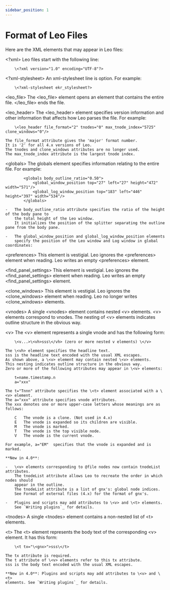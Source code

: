 ```yaml
---
sidebar_position: 1
---
```


# Format of Leo Files

Here are the XML elements that may appear in Leo files:

\<?xml>
    Leo files start with the following line:

        \<?xml version="1.0" encoding="UTF-8"?>

\<?xml-stylesheet>
    An xml-stylesheet line is option.  For example:

        \<?xml-stylesheet ekr_stylesheet?>

\<leo_file>
    The \<leo_file> element opens an element that contains the entire file.
    \</leo_file> ends the file.

\<leo_header> 
    The \<leo_header> element specifies version information and other information
    that affects how Leo parses the file.  For example:

        \<leo_header file_format="2" tnodes="0" max_tnode_index="5725" clone_windows="0"/>

    The file_format attribute gives the 'major' format number.
    It is '2' for all 4.x versions of Leo.
    The tnodes and clone_windows attributes are no longer used.
    The max_tnode_index	attribute is the largest tnode index.

\<globals>
    The globals element specifies information relating to the entire file.
    For example:

```
        <globals body_outline_ratio="0.50">
            <global_window_position top="27" left="27" height="472" width="571"/>
            <global_log_window_position top="183" left="446" height="397" width="534"/>
        </globals>
```

    -   The body_outline_ratio attribute specifies the ratio of the height of the body pane to
        the total height of the Leo window.
        It initializes the position of the splitter separating the outline pane from the body pane.

    -   The global_window_position and global_log_window_position elements
        specify the position of the Leo window and Log window in global coordinates:

\<preferences>
    This element is vestigial.
    Leo ignores the \<preferences> element when reading.
    Leo writes an empty \<preferences> element.

\<find_panel_settings>
    This element is vestigial.
    Leo ignores the \<find_panel_settings> element when reading.
    Leo writes an empty \<find_panel_settings> element.

\<clone_windows>
    This element is vestigial.
    Leo ignores the \<clone_windows> element when reading.
    Leo no longer writes \<clone_windows> elements.

\<vnodes>
    A single \<vnodes> element contains nested \<v> elements.
    \<v> elements correspond to vnodes.
    The nesting of \<v> elements indicates outline structure in the obvious way.

\<v>
    The \<v> element represents a single vnode and has the following form:

        \<v...>\<vh>sss\</vh> (zero or more nested v elements) \</v>

    The \<vh> element specifies the headline text.
    sss is the headline text encoded with the usual XML escapes.
    As shown above, a \<v> element may contain nested \<v> elements.
    This nesting indicates outline structure in the obvious way.
    Zero or more of the following attributes may appear in \<v> elements:

        t=name.timestamp.n
        a="xxx"

    The t="Tnnn" attribute specifies the \<t> element associated with a \<v> element.
    The a="xxx" attribute specifies vnode attributes.
    The xxx denotes one or more upper-case letters whose meanings are as follows:

        C	The vnode is a clone. (Not used in 4.x)
        E	The vnode is expanded so its children are visible.
        M	The vnode is marked.
        T	The vnode is the top visible node.
        V	The vnode is the current vnode.

    For example, a="EM"  specifies that the vnode is expanded and is marked.

    **New in 4.0**:

    -   \<v> elements corresponding to @file nodes now contain tnodeList attributes.
        The tnodeList attribute allows Leo to recreate the order in which nodes should 
        appear in the outline.
        The tnodeList attribute is a list of gnx's: global node indices.
        See Format of external files (4.x) for the format of gnx's.

    -   Plugins and scripts may add attributes to \<v> and \<t> elements.
        See `Writing plugins`_ for details.

\<tnodes>
    A single \<tnodes> element contains a non-nested list of \<t> elements.

\<t>
    The \<t> element represents the body text of the corresponding \<v> element.
    It has this form:

        \<t tx="\<gnx>">sss\</t>

    The tx attribute is required.
    The t attribute of \<v> elements refer to this tx attribute.
    sss is the body text encoded with the usual XML escapes.

    **New in 4.0**: Plugins and scripts may add attributes to \<v> and \<t>
    elements. See `Writing plugins`_ for details.
